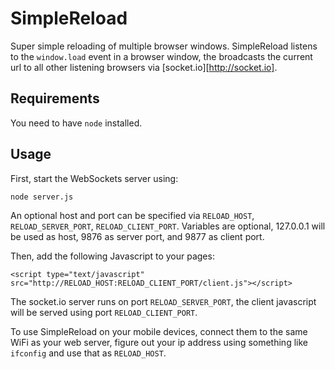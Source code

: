 # SimpleReload

Super simple reloading of multiple browser windows. 
SimpleReload listens to the ```window.load``` event in a browser window, the broadcasts the current url
to all other listening browsers via [socket.io][http://socket.io].

## Requirements
You need to have ```node``` installed.

## Usage
First, start the WebSockets server using:

```
node server.js
```

An optional host and port can be specified via ```RELOAD_HOST```, ```RELOAD_SERVER_PORT```, ```RELOAD_CLIENT_PORT```. 
Variables are optional, 127.0.0.1 will be used as host, 9876 as server port, and 9877 as client port.

Then, add the following Javascript to your pages:

```
<script type="text/javascript" src="http://RELOAD_HOST:RELOAD_CLIENT_PORT/client.js"></script>
```

The socket.io server runs on port ```RELOAD_SERVER_PORT```, the client javascript will be served using port ```RELOAD_CLIENT_PORT```.

To use SimpleReload on your mobile devices, connect them to the same WiFi as your web server,
figure out your ip address using something like ```ifconfig``` and use that as ```RELOAD_HOST```.
